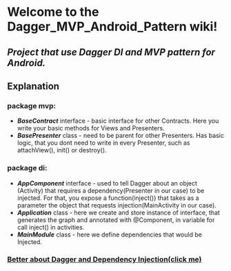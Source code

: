 # Welcome to the Dagger_MVP_Android_Pattern wiki!
## _Project that use Dagger DI and MVP pattern for Android._

## Explanation
### package mvp:
* **_BaseContract_** interface - basic interface for other Contracts. Here you write your basic methods for Views and Presenters.
*  **_BasePresenter_** class - need to be parent for other Presenters. Has basic logic, that you dont need to write in every Presenter, such as attachView(), init() or destroy().
### package di:
* **_AppComponent_** interface - used to tell Dagger about an object (Activity) that requires a dependency(Presenter in our case) to be injected. For that, you expose a function(inject()) that takes as a parameter the object that requests injection(MainActivity in our case).
* **_Application_** class - here we create and store instance of interface, that generates the graph and annotated with @Component, in variable for call inject() in activities.
* **_MainModule_** class - here we define dependencies that would be Injected.
###  [Better about Dagger and Dependency Injection(click me)](https://developer.android.com/training/dependency-injection/dagger-android)
